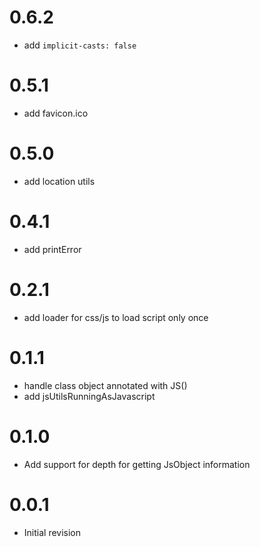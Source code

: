 # 0.6.2

- add `implicit-casts: false`

# 0.5.1

- add favicon.ico

# 0.5.0

- add location utils

# 0.4.1

- add printError

# 0.2.1

- add loader for css/js to load script only once

# 0.1.1

- handle class object annotated with JS()
- add jsUtilsRunningAsJavascript

# 0.1.0

- Add support for depth for getting JsObject information

# 0.0.1

- Initial revision